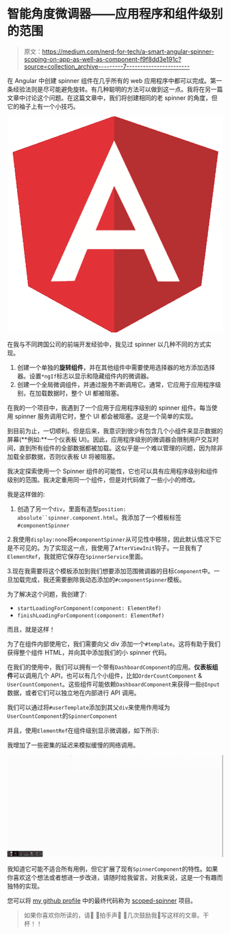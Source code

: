 # 智能角度微调器——应用程序和组件级别的范围

> 原文：<https://medium.com/nerd-for-tech/a-smart-angular-spinner-scoping-on-app-as-well-as-component-f9f8dd3e191c?source=collection_archive---------7----------------------->

在 Angular 中创建 spinner 组件在几乎所有的 web 应用程序中都可以完成。第一条经验法则是尽可能避免旋转。有几种聪明的方法可以做到这一点。我将在另一篇文章中讨论这个问题。在这篇文章中，我们将创建相同的老 spinner 的角度，但它的袖子上有一个小技巧。

![](img/20f086177df783f6fa3211c990ff3c6e.png)

在我与不同跨国公司的前端开发经验中，我见过 spinner 以几种不同的方式实现。

1.  创建一个单独的**旋转组件**，并在其他组件中需要使用选择器的地方添加选择器。设置`*ngIf`标志以显示和隐藏组件内的微调器。
2.  创建一个全局微调组件，并通过服务不断调用它。通常，它应用于应用程序级别，在加载数据时，整个 UI 都被阻塞。

在我的一个项目中，我遇到了一个应用于应用程序级别的 spinner 组件。每当使用 spinner 服务调用它时，整个 UI 都会被阻塞。这是一个简单的实现。

到目前为止，一切顺利。但是后来，我意识到很少有包含几个小组件来显示数据的屏幕(**例如:**一个仪表板 UI)。因此，应用程序级别的微调器会限制用户交互时间，直到所有组件的全部数据都被加载。这似乎是一个难以管理的问题，因为除非加载全部数据，否则仪表板 UI 将被阻塞。

我决定探索使用一个 Spinner 组件的可能性，它也可以具有应用程序级别和组件级别的范围。我决定重用同一个组件，但是对代码做了一些小小的修改。

我是这样做的:

1.  创造了另一个`div`，里面有造型`position: absolute``spinner.component.html`。我添加了一个模板标签`#componentSpinner`

2.我使用`display:none`将`#componentSpinner`从可见性中移除，因此默认情况下它是不可见的。为了实现这一点，我使用了`AfterViewInit`钩子。一旦我有了`ElementRef`，我就把它保存在`SpinnerService`里面。

3.现在我需要将这个模板添加到我们想要添加范围微调器的目标`Component`中。一旦加载完成，我还需要删除我动态添加的`#componentSpinner`模板。

为了解决这个问题，我创建了:

*   `startLoadingForComponent(component: ElementRef)`
*   `finishLoadingForComponent(component: ElementRef)`

而且，就是这样！

为了在组件内部使用它，我们需要向父 div 添加一个`#template`。这将有助于我们获得整个组件 HTML，并向其中添加我们的小 spinner 代码。

在我们的使用中，我们可以拥有一个带有`DashboardComponent`的应用。**仪表板组件**可以调用几个 API，也可以有几个小组件，比如`OrderCountComponent` & `UserCountComponent`。这些组件可能依赖`DashboardComponent`来获得一些`@Input`数据，或者它们可以独立地在内部进行 API 调用。

我们可以通过将`#userTemplate`添加到其父`div`来使用作用域为`UserCountComponent`的`SpinnerComponent`

并且，使用`ElementRef`在组件级别显示微调器，如下所示:

我增加了一些密集的延迟来模拟缓慢的网络调用。

![](img/fda9983065272368bb3b3a2ef9571689.png)

我知道它可能不适合所有用例，但它扩展了现有`SpinnerComponent`的特性。如果你喜欢这个想法或者想进一步改进，请随时给我留言。对我来说，这是一个有趣而独特的实现。

您可以将 [my github profile](https://github.com/shashankvivek/) 中的最终代码称为 [scoped-spinner](https://github.com/shashankvivek/scoped-spinner) 项目。

> 如果你喜欢你所读的，请👏 👏拍手声👏 👏几次鼓励我🐼写这样的文章。干杯！！